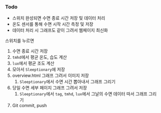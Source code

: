 ### Todo

- 스위치 완성되면 수면 종료 시간 저장 및 데이터 처리
- 온도 센서를 통해 수면 시작 시간 측정 및 저장
- 데이터 처리 시 그래프도 같이 그려서 웹페이지 최신화



스위치를 누르면

1. 수면 종료 시간 저장
2. `tmhd`에서 평균 온도, 습도 계산
3. `lux`에서 평균 조도 계산
4. 모아서 `Sleeptionary`에 저장
5. overview.html 그래프 그려서 이미지 저장
   1. `Sleeptionary`에서 수면 시간 뽑아내서 그래프 그리기
6. 당일 수면 세부 페이지 그래프 그려서 저장
   1. `Sleeptionary`에서 `tag`, `tmhd`, `lux`에서 그날의 수면 데이터 따서 그래프 그리기
7. Git commit, push

